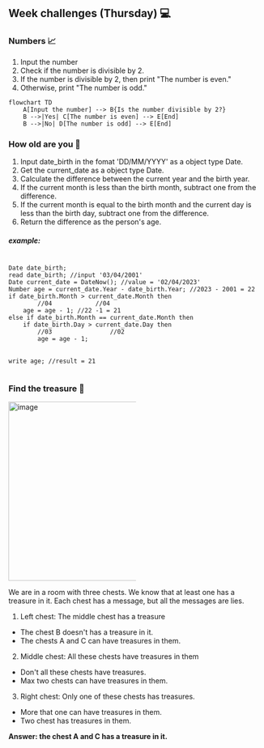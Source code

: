 <h2>Week challenges (Thursday) 💻</h2>


<h3>Numbers 📈</h3>

1. Input the number
2. Check if the number is divisible by 2.
3. If the number is divisible by 2, then print "The number is even."
4. Otherwise, print "The number is odd."

```mermaid
flowchart TD
    A[Input the number] --> B{Is the number divisible by 2?}
    B -->|Yes| C[The number is even] --> E[End]
    B -->|No| D[The number is odd] --> E[End]
```    

<h3>How old are you 👴</h3>

1. Input date_birth in the fomat 'DD/MM/YYYY' as a object type Date.
2. Get the current_date as a object type Date.
3. Calculate the difference between the current year and the birth year.
4. If the current month is less than the birth month, subtract one from the difference.
5. If the current month is equal to the birth month and the current day is less than the birth day, subtract one from the difference.
6. Return the difference as the person's age.

<h5>example:</h5>
<pre>
  <code>
Date date_birth;
read date_birth; //input '03/04/2001'
Date current_date = DateNow(); //value = '02/04/2023'
Number age = current_date.Year - date_birth.Year; //2023 - 2001 = 22
if date_birth.Month > current_date.Month then
        //04            //04
    age = age - 1; //22 -1 = 21
else if date_birth.Month == current_date.Month then
    if date_birth.Day > current_date.Day then
        //03                //02
        age = age - 1;

write age; //result = 21
  </code>
</pre>

<h3>Find the treasure 👑</h3>

<img width="354" alt="image" src="https://user-images.githubusercontent.com/29307118/202836372-19159ef8-14d5-4ecf-b08c-819b05e79f81.png" style="max-width: 50%;">

We are in a room with three chests. We know that at least one has a treasure in it. Each chest has a message, but all the messages are lies.

1. Left chest: The middle chest has a treasure
  * The chest B doesn't has a treasure in it.
  * The chests A and C can have treasures in them.
2. Middle chest: All these chests have treasures in them
  * Don't all these chests have treasures.
  * Max two chests can have treasures in them.
3. Right chest: Only one of these chests has treasures.
  * More that one can have treasures in them.
  * Two chest has treasures in them.


<b>Answer: the chest A and C has a treasure in it.</b>
